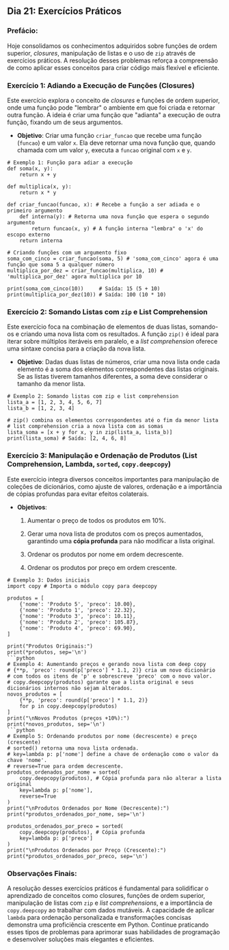 ## Dia 21: Exercícios Práticos

### Prefácio:

Hoje consolidamos os conhecimentos adquiridos sobre funções de ordem superior, *closures*, manipulação de listas e o uso de ``zip`` através de exercícios práticos. A resolução desses problemas reforça a compreensão de como aplicar esses conceitos para criar código mais flexível e eficiente.

### Exercício 1: Adiando a Execução de Funções (Closures)

Este exercício explora o conceito de *closures* e funções de ordem superior, onde uma função pode "lembrar" o ambiente em que foi criada e retornar outra função. A ideia é criar uma função que "adianta" a execução de outra função, fixando um de seus argumentos.

- **Objetivo**: Criar uma função ``criar_funcao`` que recebe uma função (``funcao``) e um valor ``x``. Ela deve retornar uma nova função que, quando chamada com um valor ``y``, executa a ``funcao`` original com ``x`` e ``y``.

````
# Exemplo 1: Função para adiar a execução
def soma(x, y):
    return x + y

def multiplica(x, y):
    return x * y

def criar_funcao(funcao, x): # Recebe a função a ser adiada e o primeiro argumento
    def interna(y): # Retorna uma nova função que espera o segundo argumento
        return funcao(x, y) # A função interna "lembra" o 'x' do escopo externo
    return interna

# Criando funções com um argumento fixo
soma_com_cinco = criar_funcao(soma, 5) # 'soma_com_cinco' agora é uma função que soma 5 a qualquer número
multiplica_por_dez = criar_funcao(multiplica, 10) # 'multiplica_por_dez' agora multiplica por 10

print(soma_com_cinco(10))     # Saída: 15 (5 + 10)
print(multiplica_por_dez(10)) # Saída: 100 (10 * 10)
````

### Exercício 2: Somando Listas com ``zip`` e List Comprehension

Este exercício foca na combinação de elementos de duas listas, somando-os e criando uma nova lista com os resultados. A função ``zip()`` é ideal para iterar sobre múltiplos iteráveis em paralelo, e a *list comprehension* oferece uma sintaxe concisa para a criação da nova lista.

- **Objetivo**: Dadas duas listas de números, criar uma nova lista onde cada elemento é a soma dos elementos correspondentes das listas originais. Se as listas tiverem tamanhos diferentes, a soma deve considerar o tamanho da menor lista.

````
# Exemplo 2: Somando listas com zip e list comprehension
lista_a = [1, 2, 3, 4, 5, 6, 7]
lista_b = [1, 2, 3, 4]

# zip() combina os elementos correspondentes até o fim da menor lista
# list comprehension cria a nova lista com as somas
lista_soma = [x + y for x, y in zip(lista_a, lista_b)]
print(lista_soma) # Saída: [2, 4, 6, 8]
````

### Exercício 3: Manipulação e Ordenação de Produtos (List Comprehension, Lambda, ``sorted``, ``copy.deepcopy``)
Este exercício integra diversos conceitos importantes para manipulação de coleções de dicionários, como ajuste de valores, ordenação e a importância de cópias profundas para evitar efeitos colaterais.

- **Objetivos**:

    1. Aumentar o preço de todos os produtos em 10%.

    2. Gerar uma nova lista de produtos com os preços aumentados, garantindo uma **cópia profunda** para não modificar a lista original.

    3. Ordenar os produtos por nome em ordem decrescente.

    4. Ordenar os produtos por preço em ordem crescente.

````
# Exemplo 3: Dados iniciais
import copy # Importa o módulo copy para deepcopy

produtos = [
    {'nome': 'Produto 5', 'preco': 10.00},
    {'nome': 'Produto 1', 'preco': 22.32},
    {'nome': 'Produto 3', 'preco': 10.11},
    {'nome': 'Produto 2', 'preco': 105.87},
    {'nome': 'Produto 4', 'preco': 69.90},
]

print("Produtos Originais:")
print(*produtos, sep='\n')
```python
# Exemplo 4: Aumentando preços e gerando nova lista com deep copy
# {**p, 'preco': round(p['preco'] * 1.1, 2)} cria um novo dicionário
# com todos os itens de 'p' e sobrescreve 'preco' com o novo valor.
# copy.deepcopy(produtos) garante que a lista original e seus dicionários internos não sejam alterados.
novos_produtos = [
    {**p, 'preco': round(p['preco'] * 1.1, 2)}
    for p in copy.deepcopy(produtos)
]
print("\nNovos Produtos (preços +10%):")
print(*novos_produtos, sep='\n')
```python
# Exemplo 5: Ordenando produtos por nome (decrescente) e preço (crescente)
# sorted() retorna uma nova lista ordenada.
# key=lambda p: p['nome'] define a chave de ordenação como o valor da chave 'nome'.
# reverse=True para ordem decrescente.
produtos_ordenados_por_nome = sorted(
    copy.deepcopy(produtos), # Cópia profunda para não alterar a lista original
    key=lambda p: p['nome'],
    reverse=True
)
print("\nProdutos Ordenados por Nome (Decrescente):")
print(*produtos_ordenados_por_nome, sep='\n')

produtos_ordenados_por_preco = sorted(
    copy.deepcopy(produtos), # Cópia profunda
    key=lambda p: p['preco']
)
print("\nProdutos Ordenados por Preço (Crescente):")
print(*produtos_ordenados_por_preco, sep='\n')
````

### Observações Finais:

A resolução desses exercícios práticos é fundamental para solidificar o aprendizado de conceitos como closures, funções de ordem superior, manipulação de listas com ``zip`` e *list comprehensions*, e a importância de ``copy.deepcopy`` ao trabalhar com dados mutáveis. A capacidade de aplicar ``lambda`` para ordenação personalizada e transformações concisas demonstra uma proficiência crescente em Python. Continue praticando esses tipos de problemas para aprimorar suas habilidades de programação e desenvolver soluções mais elegantes e eficientes.